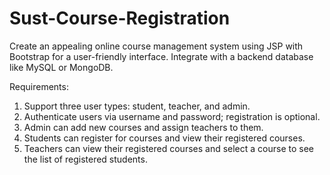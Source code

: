 # Sust-Course-Registration
Create an appealing online course management system using JSP with Bootstrap for a user-friendly interface. Integrate with a backend database like MySQL or MongoDB.

Requirements:

   <ol type="1"> 
    <li>Support three user types: student, teacher, and admin.</li>
    <li>Authenticate users via username and password; registration is optional.</li>
   <li>Admin can add new courses and assign teachers to them.</li>
   <li>Students can register for courses and view their registered courses.</li>
   <li>Teachers can view their registered courses and select a course to see the list of registered students. </li>
    </ol>
